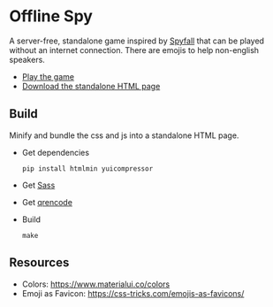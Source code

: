 # Offline Spy

A server-free, standalone game inspired by [Spyfall](https://hwint.ru/portfolio-item/spyfall/) that can be played without an internet connection.
There are emojis to help non-english speakers.

* [Play the game](https://spy.verybadfrags.com)
* [Download the standalone HTML page](https://github.com/VeryBadFrags/offline-spy/releases)

## Build

Minify and bundle the css and js into a standalone HTML page.

* Get dependencies
    ```shell
    pip install htmlmin yuicompressor
    ```

* Get [Sass](https://sass-lang.com/install)
* Get [qrencode](https://fukuchi.org/works/qrencode/index.html.en)

* Build
    ```shell
    make
    ```

## Resources

* Colors: https://www.materialui.co/colors
* Emoji as Favicon: https://css-tricks.com/emojis-as-favicons/
